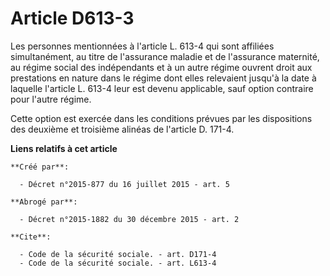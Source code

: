 # Article D613-3

Les personnes mentionnées à l'article L. 613-4 qui sont affiliées simultanément, au titre de l'assurance maladie et de
l'assurance maternité, au régime social des indépendants et à un autre régime ouvrent droit aux prestations en nature dans le
régime dont elles relevaient jusqu'à la date à laquelle l'article L. 613-4 leur est devenu applicable, sauf option contraire
pour l'autre régime. 

Cette option est exercée dans les conditions prévues par les dispositions des deuxième et troisième alinéas de l'article D.
171-4.

**Liens relatifs à cet article**

	**Créé par**:

	  - Décret n°2015-877 du 16 juillet 2015 - art. 5

	**Abrogé par**:

	  - Décret n°2015-1882 du 30 décembre 2015 - art. 2

	**Cite**:

	  - Code de la sécurité sociale. - art. D171-4
	  - Code de la sécurité sociale. - art. L613-4
